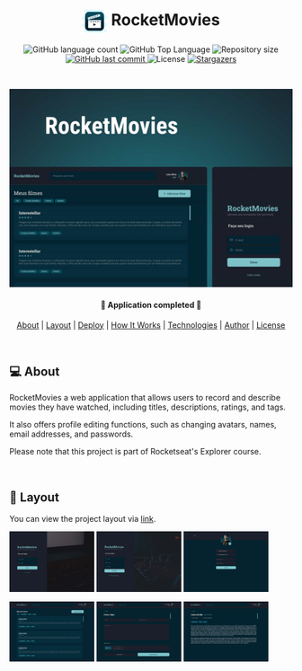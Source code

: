 <h1 align="center">
    <img src=".github/video_player.svg" title="RocketMovies" alt="player symbol" width="45px" align="center" />
    RocketMovies
</h1>

<p align="center">
  <img alt="GitHub language count" src="https://img.shields.io/github/languages/count/afsilvaluiz/rocketMovies">

  <img alt="GitHub Top Language" src="https://img.shields.io/github/languages/top/afsilvaluiz/rocketMovies" />

  <img alt="Repository size" src="https://img.shields.io/github/repo-size/afsilvaluiz/rocketMovies">

  <a href="https://github.com/afsilvaluiz/rocketMovies/commits/master">
    <img alt="GitHub last commit" src="https://img.shields.io/github/last-commit/afsilvaluiz/rocketMovies">
  </a>

  <img alt="License" src="https://img.shields.io/github/license/afsilvaluiz/rocketMovies">

   <a href="https://github.com/afsilvaluiz/rocketMovies/stargazers">
    <img alt="Stargazers" src="https://img.shields.io/github/stars/afsilvaluiz/rocketnotes-backend?style=social">
  </a>
</p>

<br>

<p>
  <img src=".github/cover.jpg" alt="cover rocketnotes web" />
</p>

<h4 align="center">
	🚀 Application completed 🚀
</h4>

<p align="center">
 <a href="#-about">About</a> |
 <a href="#-layout">Layout</a> |
 <a href="#-deploy">Deploy</a> |
 <a href="#-how-it-works">How It Works</a> |
 <a href="#-technologies">Technologies</a> |
 <a href="#-author">Author</a> |
 <a href="#-license">License</a>
</p>

<br>

## 💻 About

RocketMovies a web application that allows users to record and describe movies they have watched, including titles, descriptions, ratings, and tags.

It also offers profile editing functions, such as changing avatars, names, email addresses, and passwords.

Please note that this project is part of Rocketseat's Explorer course.

<br>

## 🎨 Layout

You can view the project layout via <a href="https://www.figma.com/file/9gj9cdzueXdwEd41RcgG7o/RocketMovies-(Copy)-(Copy)?type=design&node-id=0-1&mode=design&t=NNmua1GZD9bjpLmj-0" target="_blank">link</a>.

<img title="SignUp" src=".github/SignIn.jpg" width="30%"></img> <img title="SignIn" src=".github/SignUp.jpg" width="30%"></img> <img title="Profile" src=".github/Profiles.jpg" width="30%"></img>

<img title="Home" src=".github/Home.jpg" width="30%"></img>  <img title="Create Movie" src=".github/CreateMovie.jpg" width="30%"></img> <img title="Note Preview" src=".github/MoviePreview.jpg" width="30%"></img>

